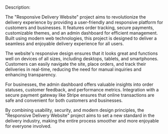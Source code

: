 Description:

The "Responsive Delivery Website" project aims to revolutionize the delivery experience by providing a user-friendly and responsive platform for customers and businesses. It features order tracking, secure payments, customizable themes, and an admin dashboard for efficient management. Built using modern web technologies, this project is designed to deliver a seamless and enjoyable delivery experience for all users.

The website's responsive design ensures that it looks great and functions well on devices of all sizes, including desktops, tablets, and smartphones. Customers can easily navigate the site, place orders, and track their deliveries in real-time, reducing the need for manual inquiries and enhancing transparency.

For businesses, the admin dashboard offers valuable insights into order statuses, customer feedback, and performance metrics. Integration with a secure payment gateway like Stripe ensures that online transactions are safe and convenient for both customers and businesses.

By combining usability, security, and modern design principles, the "Responsive Delivery Website" project aims to set a new standard in the delivery industry, making the entire process smoother and more enjoyable for everyone involved.
